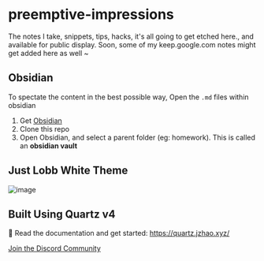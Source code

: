 # preemptive-impressions
The notes I take, snippets, tips, hacks, it's all going to get etched here., and available for public display. Soon, some of my keep.google.com notes might get added here as well ~
## Obsidian
To spectate the content in the best possible way, Open the `.md` files within obsidian
1. Get [Obsidian](https://obsidian.md/)
2. Clone this repo
3. Open Obsidian, and select a parent folder (eg: homework). This is called an **obsidian vault**
## Just Lobb White Theme
![image](https://github.com/nijuyonkadesu/preemptive-impressions/assets/85601344/bd8b63bb-1d7b-4eac-a6fe-07e236569691)

## Built Using Quartz v4

🔗 Read the documentation and get started: https://quartz.jzhao.xyz/

[Join the Discord Community](https://discord.gg/cRFFHYye7t)
